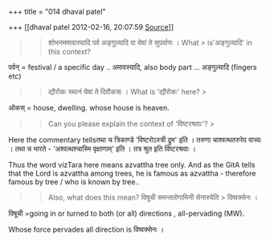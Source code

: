 +++
title = "014 dhaval patel"

+++
[[dhaval patel	2012-02-16, 20:07:59 [Source](https://groups.google.com/g/samskrita/c/LLSblIt9NHQ)]]



> 
> > शोभनममावास्यादि पर्व अङ्गुल्यादि वा येषां ते सुपर्वाणः । What > is'अङ्गुल्यादि' in this context?
> > 

  

पर्वन्‌ = festival / a specific day .. अमावस्यादि,  also body part ... अङ्गुल्यादि (fingers etc)

  

> 
> > द्यौरोकः स्थानं येषां ते दिवौकसः । What is 'द्यौरोकः' here? >
> 



ओकस्‌ = house, dwelling. whose house is heaven.

  

> 
> > 
> > 
> > Can you please explain the context of 'विष्टरश्रवाः'? >
> 

  

Here the commentary tellsतथा च त्रिकाण्डे 'विष्टरोऽस्त्री द्रुम' इति । तरुणा चाश्वत्थतरुरेव वाच्यः । तथा च भारते - 'अश्वत्थश्चास्मि वृक्षाणाम्‌' इति । तत्र श्रुत इति विष्टरश्रवाः ।

Thus the word vizTara here means azvattha tree only. And as the GitA tells that the Lord is azvattha among trees, he is famous as azvattha - therefore famous by tree / who is known by tree..

  

> 
> > Also, what does this mean? विषूची समन्ततोगामिनी सेनास्येति > विष्वक्सेनः ।
> > 

  

विषूची =going in or turned to both (or all) directions , all-pervading (MW).

Whose force pervades all direction is विष्वक्सेनः ।



